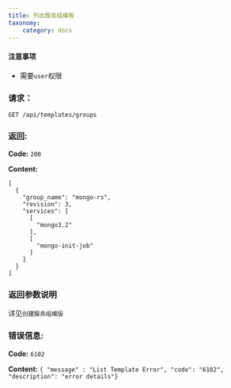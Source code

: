 ```yaml
---
title: 列出服务组模板
taxonomy:
    category: docs
---
```

 
#### 注意事项

- 需要`user`权限

### 请求：

    GET /api/templates/groups

### 返回:

**Code:** `200`

**Content:** 

```
[
  {
    "group_name": "mongo-rs",
    "revision": 3,
    "services": [
      [
        "mongo3.2"
      ],
      [
        "mongo-init-job"
      ]
    ]
  }
]
```	

### 返回参数说明

详见`创建服务组模版`

### 错误信息:

**Code:** `6102`

**Content:** `{ "message" : "List Template Error", "code": "6102", "description": "error details"}`
